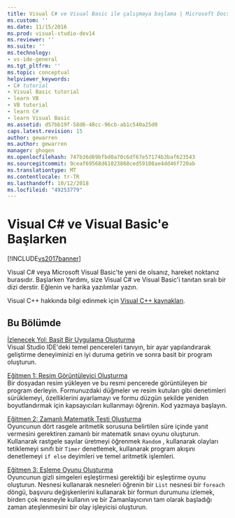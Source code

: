 ```yaml
---
title: Visual C# ve Visual Basic ile çalışmaya başlama | Microsoft Docs
ms.custom: ''
ms.date: 11/15/2016
ms.prod: visual-studio-dev14
ms.reviewer: ''
ms.suite: ''
ms.technology:
- vs-ide-general
ms.tgt_pltfrm: ''
ms.topic: conceptual
helpviewer_keywords:
- C# tutorial
- Visual Basic tutorial
- learn VB
- VB tutorial
- learn C#
- learn Visual Basic
ms.assetid: d57bb19f-58d6-48cc-96cb-ab1c540a25d0
caps.latest.revision: 15
author: gewarren
ms.author: gewarren
manager: ghogen
ms.openlocfilehash: 747b36d69bfbd0a70c6df67e57174b3baf623543
ms.sourcegitcommit: 9ceaf69568d61023868ced59108ae4dd46f720ab
ms.translationtype: MT
ms.contentlocale: tr-TR
ms.lasthandoff: 10/12/2018
ms.locfileid: "49253779"
---
```

# <a name="getting-started-with-visual-c-and-visual-basic"></a>Visual C# ve Visual Basic'e Başlarken
[!INCLUDE[vs2017banner](../includes/vs2017banner.md)]

Visual C# veya Microsoft Visual Basic'te yeni de olsanız, hareket noktanız burasıdır. Başlarken Yardımı, size Visual C# ve Visual Basic'i tanıtan sıralı bir dizi derstir. Eğlenin ve harika yazılımlar yazın.  
  
 Visual C++ hakkında bilgi edinmek için [Visual C++ kaynakları](http://msdn.microsoft.com/vstudio/hh386302.aspx).  
  
## <a name="in-this-section"></a>Bu Bölümde  
 [İzlenecek Yol: Basit Bir Uygulama Oluşturma](../ide/walkthrough-create-a-simple-application-with-visual-csharp-or-visual-basic.md)  
 Visual Studio IDE'deki temel pencereleri tanıyın, bir ayar yapılandırarak geliştirme deneyiminizi en iyi duruma getirin ve sonra basit bir program oluşturun.  
  
 [Eğitmen 1: Resim Görüntüleyici Oluşturma](../ide/tutorial-1-create-a-picture-viewer.md)  
 Bir dosyadan resim yükleyen ve bu resmi pencerede görüntüleyen bir program derleyin. Formunuzdaki düğmeler ve resim kutuları gibi denetimleri sürüklemeyi, özelliklerini ayarlamayı ve formu düzgün şekilde yeniden boyutlandırmak için kapsayıcıları kullanmayı öğrenin. Kod yazmaya başlayın.  
  
 [Eğitmen 2: Zamanlı Matematik Testi Oluşturma](../ide/tutorial-2-create-a-timed-math-quiz.md)  
 Oyuncunun dört rasgele aritmetik sorusuna belirtilen süre içinde yanıt vermesini gerektiren zamanlı bir matematik sınavı oyunu oluşturun. Kullanarak rastgele sayılar üretmeyi öğrenmek `Random` , kullanarak olayları tetiklemeyi sınıfı bir `Timer` denetlemek, kullanarak program akışını denetlemeyi `if else` deyimleri ve temel aritmetik işlemleri.  
  
 [Eğitmen 3: Eşleme Oyunu Oluşturma](../ide/tutorial-3-create-a-matching-game.md)  
 Oyuncunun gizli simgeleri eşleştirmesi gerektiği bir eşleştirme oyunu oluşturun. Nesnesi kullanarak nesneleri öğrenin bir `List` nesnesi bir `foreach` döngü, başvuru değişkenlerini kullanarak bir formun durumunu izlemek, birden çok nesneyle kullanın ve bir Zamanlayıcının tam olarak başladığı zaman ateşlenmesini bir olay işleyicisi oluşturun.



